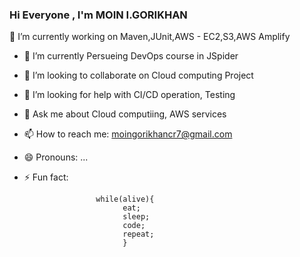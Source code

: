 ### Hi Everyone , I'm MOIN I.GORIKHAN 
 🔭 I’m currently working on  Maven,JUnit,AWS - EC2,S3,AWS Amplify
- 🌱 I’m currently Persueing DevOps course in JSpider
- 👯 I’m looking to collaborate on Cloud computing Project
- 🤔 I’m looking for help with CI/CD operation, Testing
- 💬 Ask me about Cloud computiing, AWS services
- 📫 How to reach me: moingorikhancr7@gmail.com
- 😄 Pronouns: ...
- ⚡ Fun fact:

                      while(alive){   
                            eat;
                            sleep;
                            code;
                            repeat;
                            }

<!--
**moin-cr7/moin-cr7** is a ✨ _special_ ✨ repository because its `README.md` (this file) appears on your GitHub profile.

Here are some ideas to get you started:

- 🔭 I’m currently working on  Maven,JUnit,AWS - EC2,S3,AWS Amplify
- 🌱 I’m currently Persueing DevOps course in JSpider
- 👯 I’m looking to collaborate on Cloud computing Project
- 🤔 I’m looking for help with CI/CD operation, Testing
- 💬 Ask me about Cloud computiing, AWS services
- 📫 How to reach me: moingorikhancr7@gmail.com
- 😄 Pronouns: ...
- ⚡ Fun fact: while(alive){
                            
                            eat;
                            sleep;
                            code;
                            repeat;
                            }
-->
